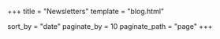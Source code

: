 +++
title = "Newsletters"
template = "blog.html"

sort_by = "date"
paginate_by = 10
paginate_path = "page"
+++
